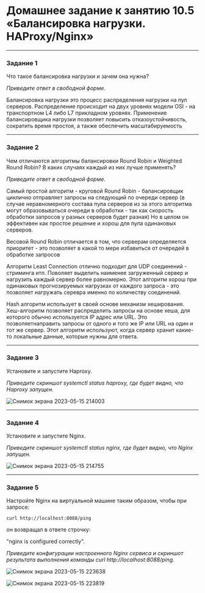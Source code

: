 # Домашнее задание к занятию 10.5 «Балансировка нагрузки. HAProxy/Nginx»


---

### Задание 1

Что такое балансировка нагрузки и зачем она нужна? 

*Приведите ответ в свободной форме.*

Балансировка нагрузки это процесс распределения нагрузки на пул серверов.
Распределение происходит на двух уровнях модели OSI - на транспортном L4 либо L7 прикладном уровнях.
Применение балансировщика нагрузки позволяет повысить отказоустойчивость, сократить время простоя, а также обеспечить масштабируемость

---

### Задание 2

Чем отличаются алгоритмы балансировки Round Robin и Weighted Round Robin? В каких случаях каждый из них лучше применять? 

*Приведите ответ в свободной форме.*

Самый простой алгоритм - круговой Round Robin - балансировщик циклично отправляет запросы на следующий по очереди сервер (в случае неравномерного состава пула серверов из за этого алгоритма могут образовываться очереди в обработки - так как скорость обработки запросов у разных серверов будет разная) Но в целом он эффективен как простое решение и хорош для пула одинаковых серверов.

Весовой Round Robin отличается в том, что серверам определяется приоритет - это позволяет в какой то мере избавиться от очередей в обработке запросов

Алгоритм Least Connection отлично подходит для UDP соединений - стриминга итп. Поволяет выделить наименее загруженный сервер и нагрузить каждый сервер более равномерно. Этот алгоритм хорош при одинаковых прогнозируемых нагрузках от каждого запроса - это позволяет нагружать серевра именно по количеству соединений.

Hash алгоритм использует в своей основе механизм хеширования. Хеш-алгоритм позволяет распределить запросы на основе хеша, для которого обычно используется IP адрес или URL. Это позволяетнаправить запросы от
одного и того же IP или URL на один и тот же сервер.  Этот алгоритм используют, когда сервер хранит какие-то локальные данные, которые нужны для ответа.

---

### Задание 3

Установите и запустите Haproxy.

*Приведите скриншот systemctl status haproxy, где будет видно, что Haproxy запущен.*

![Снимок экрана 2023-05-15 214003](https://github.com/AlexanderM33/srlb-homework-monitoring/assets/122460278/8ab52fce-8e31-4894-9c12-524fdff8d6cd)



---

### Задание 4

Установите и запустите Nginx.

*Приведите скриншот systemctl status nginx, где будет видно, что Nginx запущен.*

![Снимок экрана 2023-05-15 214755](https://github.com/AlexanderM33/srlb-homework-monitoring/assets/122460278/615feca2-34f7-46cd-9679-be23fa287788)


---

### Задание 5

Настройте Nginx на виртуальной машине таким образом, чтобы при запросе:

`curl http://localhost:8088/ping`

он возвращал в ответе строчку: 

"nginx is configured correctly".

*Приведите конфигурации настроенного Nginx сервиса и скриншот результата выполнения команды curl http://localhost:8088/ping.*

![Снимок экрана 2023-05-15 223638](https://github.com/AlexanderM33/srlb-homework-monitoring/assets/122460278/f5e79025-5f8e-4c93-8745-2df6e50efd4e)

![Снимок экрана 2023-05-15 223819](https://github.com/AlexanderM33/srlb-homework-monitoring/assets/122460278/71956557-5d3b-4de9-9de4-33d759d00c7c)



